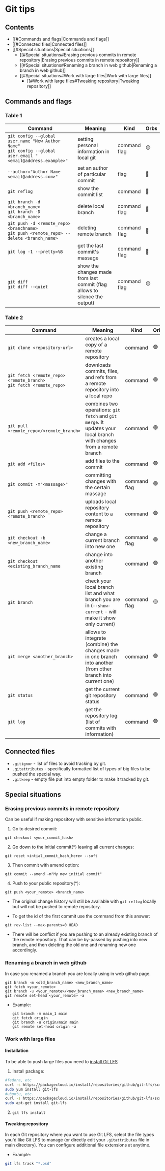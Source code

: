 # Git tips

## Contents
- [[#Commands and flags|Commands and flags]]
- [[#Connected files|Connected files]]
- [[#Special situations|Special situations]]
	- [[#Special situations#Erasing previous commits in remote repository|Erasing previous commits in remote repository]]
	- [[#Special situations#Renaming a branch in web github|Renaming a branch in web github]]
	- [[#Special situations#Work with large files|Work with large files]]
		- [[#Work with large files#Tweaking repository|Tweaking repository]]


## Commands and flags
### Table 1

| Command                                                                                                                 | Meaning                                   | Kind            | Orbs |
| ----------------------------------------------------------------------------------------------------------------------- | ----------------------------------------- | --------------- | ---- |
| ```git config --global user.name "New Author Name"```<br>```git config --global user.email "<email@address.example>"``` | setting personal information in local git | command<br>flag | 🟡   |
| ```--author="Author Name <email@address.com>"```                                                                        | set an author of particular commit        | flag            | 🔴   |
| ```git reflog```                                                                                                        | show the commit list                      | command         | 🔴   |
| ```git branch -d <branch_name>```<br>```git branch -D <branch_name>```                                                  | delete local branch                       | command<br>flag | 🔴   |
| ```git push -d <remote_repo> <branchname>``` <br>```git push <remote_repo> --delete <branch_name>```                    | deleting remote branch                    | command<br>flag | 🔴   |
| `git log -1 --pretty=%B`                                                                                                | get the last commit's massage             | command<br>flag | 🔴   |
| `git diff`<br> `git diff --quiet`                                                                                       | show the changes made from last commit (flag allows to silence the output)             | command<br>flag | 🟡   |
### Table 2

| Command                                                                          | Meaning                                                                                                              | Kind            | Orbs |
| -------------------------------------------------------------------------------- | -------------------------------------------------------------------------------------------------------------------- | --------------- | ---- |
| ```git clone <repository-url>```                                                 | creates a local copy of a remote repository                                                                          | command         | 🟢   |
| ```git fetch <remote_repo> <remote_branch>``` <br> ```git fetch <remote_repo>``` | downloads commits, files, and refs from a remote repository into a local repo                                        | command         | 🟢   |
| ```git pull <remote_repo>/<remote_branch>```                                     | combines two operations: `git fetch` and `git merge`. It updates your local branch with changes from a remote branch | command         | 🟢   |
| ```git add <files>```                                                            | add files to the commit                                                                                              | command         | 🟢   |
| ```git commit -m"<massage>"```                                                   | committing changes with the certain massage                                                                          | command<br>flag | 🟢   |
| ```git push <remote_repo> <remote_branch>```                                     | uploads local repository content to a remote repository                                                              | command         | 🟢   |
| ```git checkout -b <new_branch_name>```                                          | change a current branch into new one                                                                                 | command<br>flag | 🟢   |
| ```git checkout <existing_branch_name```                                         | change into another existing branch                                                                                  | command         | 🟢   |
| ```git branch```                                                                 | check your local branch list and what branch you are in (`--show-current` - will make it show only current)          | command<br>flag | 🟡   |
| ```git merge <another_branch>```                                                 | allows to integrate (combine) the changes made in one branch into another (from other branch into current one)       | command         | 🟢   |
| `git status`                                                                     | get the current git repository status                                                                                | command         | 🟢   |
| `git log`                                                                        | get the repository log (list of commits with information)                                                            | command         | 🟢   |

## Connected files
- `.gitignor` - list of files to avoid tracking by git.
- `.gitattributes` - specifically formatted list of types of big files to be pushed the special way.  
- `.gitkeep` - empty file put into empty folder to make it tracked by git.

## Special situations

### Erasing previous commits in remote repository
Can be useful if making repository with sensitive information public.

1. Go to desired commit:
```
git checkout <your_commit_hash>
```
2. Go down to the initial commit(*) leaving all current changes:
```
git reset <intial_commit_hash_here> --soft
```
3. Then commit with amend option:
```
git commit --amend -m"My new initial commit"
```
4. Push to your public repository(*):
```
git push <your_remote> <branch_name>
```
* The original change history will still be available with ```git reflog``` locally but will not be pushed to remote repository.

* To get the id of the first commit use the command from this answer:
```
git rev-list --max-parents=0 HEAD
```
* There will be conflict if you are pushing to an already existing branch of the remote repository. That can be by-passed by pushing into new branch, and then deleting the old one and renaming new one accordingly.

### Renaming a branch in web github
In case you renamed a branch you are locally using in web github page.
```
git branch -m <old_branch_name> <new_branch_name>
git fetch <your_remote>
git branch -u <your_remote>/<new_branch_name> <new_branch_name>
git remote set-head <your_remote> -a
```
* Example:
    ```
    git branch -m main_1 main
    git fetch origin
    git branch -u origin/main main
    git remote set-head origin -a
    ```

### Work with large files

#### Installation 
To be able to push large files you need to [install Git LFS](https://git-lfs.com/)
1. Install package:
```bash
#fedora, etc
curl -s https://packagecloud.io/install/repositories/github/git-lfs/script.rpm.sh | sudo bash
sudo yum install git-lfs
#ubuntu, etc.
curl -s https://packagecloud.io/install/repositories/github/git-lfs/script.deb.sh | sudo bash
sudo apt-get install git-lfs
```
2. ```git lfs install```
#### Tweaking repository
In each Git repository where you want to use Git LFS, select the file types you'd like Git LFS to manage (or directly edit your `.gitattributes` file in main directory). You can configure additional file extensions at anytime.
* Example:
```bash
git lfs track "*.psd"
```